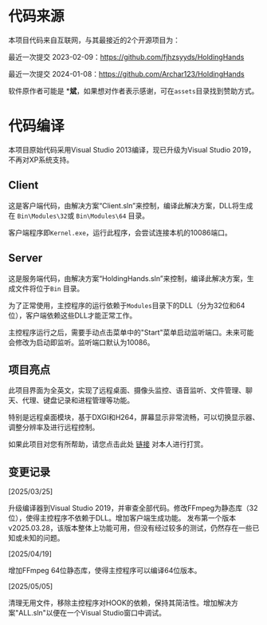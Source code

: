 # 代码来源

本项目代码来自互联网，与其最接近的2个开源项目为：

最近一次提交 2023-02-09：https://github.com/fjhzsyyds/HoldingHands

最近一次提交 2024-01-08：https://github.com/Archar123/HoldingHands

软件原作者可能是 ***斌**，如果想对作者表示感谢，可在`assets`目录找到赞助方式。

# 代码编译

本项目原始代码采用Visual Studio 2013编译，现已升级为Visual Studio 2019，不再对XP系统支持。

## Client

这是客户端代码，由解决方案“Client.sln”来控制，编译此解决方案，DLL将生成在 `Bin\Modules\32`或 `Bin\Modules\64` 目录。

客户端程序即`Kernel.exe`，运行此程序，会尝试连接本机的10086端口。

## Server

这是服务端代码，由解决方案“HoldingHands.sln”来控制，编译此解决方案，生成文件将位于`Bin` 目录。

为了正常使用，主控程序的运行依赖于`Modules`目录下的DLL（分为32位和64位），客户端依赖这些DLL才能正常工作。

主控程序运行之后，需要手动点击菜单中的"Start"菜单启动监听端口。未来可能会修改为启动即监听。监听端口默认为10086。

## 项目亮点

此项目界面为全英文，实现了远程桌面、摄像头监控、语音监听、文件管理、聊天、代理、键盘记录和进程管理等功能。

特别是远程桌面模块，基于DXGI和H264，屏幕显示非常流畅，可以切换显示器、调整分辨率及进行远程控制。

如果此项目对您有所帮助，请您点击此处
[链接](https://github.com/yuanyuanxiang/yuanyuanxiang/blob/main/images/QR_Codes.jpg) 对本人进行打赏。

## 变更记录

[2025/03/25]

升级编译器到Visual Studio 2019，并审查全部代码。修改FFmpeg为静态库（32位），使得主控程序不依赖于DLL。增加客户端生成功能。
发布第一个版本v2025.03.28，该版本整体上功能可用，但没有经过较多的测试，仍然存在一些已知或未知的问题。

[2025/04/19]

增加FFmpeg 64位静态库，使得主控程序可以编译64位版本。

[2025/05/05]

清理无用文件，移除主控程序对HOOK的依赖，保持其简洁性。增加解决方案"ALL.sln"以便在一个Visual Studio窗口中调试。

